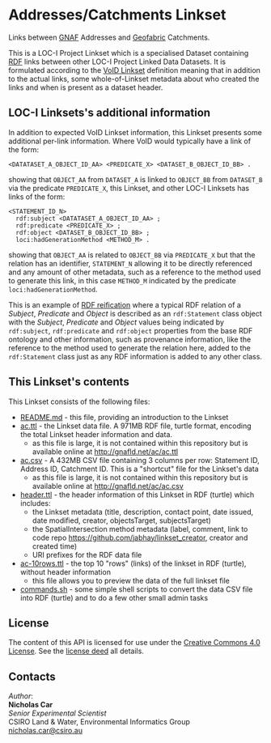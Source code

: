 # Addresses/Catchments Linkset
Links between [GNAF](linked.data.gov.au/dataset/gnaf) Addresses and [Geofabric](linked.data.gov.au/dataset/geofabric) Catchments.

This is a LOC-I Project Linkset which is a specialised Dataset containing [RDF](https://www.w3.org/2001/sw/wiki/RDF) links between other LOC-I Project Linked Data Datasets. It is formulated according to the [VoID Linkset](https://www.w3.org/TR/void/) definition meaning that in addition to the actual links, some whole-of-Linkset metadata about who created the links and when is present as a dataset header.

## LOC-I Linksets's additional information
In addition to expected VoID Linkset information, this Linkset presents some additional per-link information. Where VoID would typically have a link of the form:

```
<DATATASET_A_OBJECT_ID_AA> <PREDICATE_X> <DATASET_B_OBJECT_ID_BB> .
```
showing that `OBJECT_AA` from `DATASET_A` is linked to `OBJECT_BB` from `DATASET_B` via the predicate `PREDICATE_X`, this Linkset, and other LOC-I Linksets has links of the form:

```
<STATEMENT_ID_N>
  rdf:subject <DATATASET_A_OBJECT_ID_AA> ;
  rdf:predicate <PREDICATE_X> ;
  rdf:object <DATASET_B_OBJECT_ID_BB> ;
  loci:hadGenerationMethod <METHOD_M> .
```

showing that `OBJECT_AA` is related to `OBJECT_BB` via `PREDICATE_X` but that the relation has an identifier, `STATEMENT_N` allowing it to be directly referenced and any amount of other metadata, such as a reference to the method used to generate this link, in this case `METHOD_M` indicated by the predicate `loci:hadGenerationMethod`.

This is an example of <a href="https://en.wikipedia.org/wiki/Reification_(computer_science)#RDF_and_OWL">RDF reification</a> where a typical RDF relation of a *Subject*, *Predicate* and *Object* is described as an `rdf:Statement` class object with the *Subject*, *Predicate* and *Object* values being indicated by `rdf:subject`, `rdf:predicate` and `rdf:object` properties from the base RDF ontology and other information, such as provenance information, like the reference to the method used to generate the relation here, added to the `rdf:Statement` class just as any RDF information is added to any other class.


## This Linkset's contents
This Linkset consists of the following files:

* [README.md](README.md) - this file, providing an introduction to the Linkset
* [ac.ttl](ac.ttl) - the Linkset data file. A 971MB RDF file, turtle format, encoding the total Linkset header information and data.
  * as this file is large, it is not contained within this repository but is available online at <http://gnafld.net/ac/ac.ttl>
* [ac.csv](ac.csv) - A 432MB CSV file containing 3 columns per row: Statement ID, Address ID, Catchment ID. This is a "shortcut" file for the Linkset's data
  * as this file is large, it is not contained within this repository but is available online at <http://gnafld.net/ac/ac.csv>
* [header.ttl](header.ttl) - the header information of this Linkset in RDF (turtle) which includes:
  * the Linkset metadata (title, description, contact point, date issued, date modified, creator, objectsTarget, subjectsTarget)
  * the SpatialIntersection method metadata (label, comment, link to code repo <https://github.com/jabhay/linkset_creator>, creator and created time)
  * URI prefixes for the RDF data file
* [ac-10rows.ttl](ac-10rows.ttl) - the top 10 "rows" (links) of the linkset in RDF (turtle), without header information
  * this file allows you to preview the data of the full linkset file
* [commands.sh](commands.sh) - some simple shell scripts to convert the data CSV file into RDF (turtle) and to do a few other small admin tasks


## License
The content of this API is licensed for use under the [Creative Commons 4.0 License](https://creativecommons.org/licenses/by/4.0/). See the [license deed](LICENSE) all details.


## Contacts
*Author*:  
**Nicholas Car**  
*Senior Experimental Scientist*  
CSIRO Land & Water, Environmental Informatics Group  
<nicholas.car@csiro.au>
